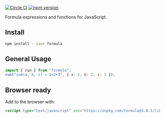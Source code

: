 [![Circle CI](https://circleci.com/gh/formula/formula.svg?style=svg)](https://circleci.com/gh/FormBucket/formula)
[![npm version](https://badge.fury.io/js/formula.svg)](https://badge.fury.io/js/formula)

Formula expressions and functions for JavaScript.

## Install

```sh
npm install --save formula
```

## General Usage

```js
import { run } from "formula";
run("sum(a, b, c) = 1+2+3", { a: 1, b: 2, c: 3 });
```

## Browser ready

Add to the browser with:

```html
<script type="text/javascript" src="https://unpkg.com/formula@3.8.1/lib/formula.min.js"
```
